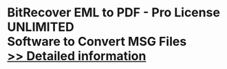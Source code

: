 # BitRecover EML to PDF - Pro License UNLIMITED<br />Software to Convert MSG Files<br />[>> Detailed information](https://secure.shareit.com/shareit/product.html?productid=300995048&affiliateid=200057808)
